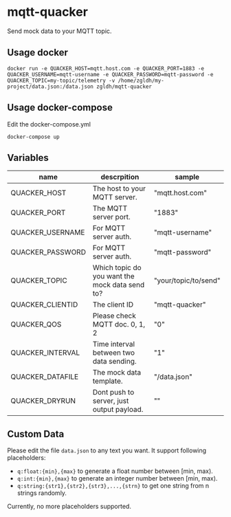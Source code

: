 # mqtt-quacker

Send mock data to your MQTT topic.

## Usage docker
`
docker run -e QUACKER_HOST=mqtt.host.com -e QUACKER_PORT=1883 -e QUACKER_USERNAME=mqtt-username -e QUACKER_PASSWORD=mqtt-password -e QUACKER_TOPIC=my-topic/telemetry -v /home/zgldh/my-project/data.json:/data.json zgldh/mqtt-quacker
`

## Usage docker-compose

Edit the docker-compose.yml  
```
docker-compose up 
```


## Variables

name| descrpition | sample
----|-------------|---------
QUACKER_HOST| The host to your MQTT server. | "mqtt.host.com"
QUACKER_PORT| The MQTT server port. |"1883"
QUACKER_USERNAME| For MQTT server auth. |"mqtt-username"
QUACKER_PASSWORD| For MQTT server auth. |"mqtt-password"
QUACKER_TOPIC| Which topic do you want the mock data send to? |"your/topic/to/send"
QUACKER_CLIENTID| The client ID |"mqtt-quacker"
QUACKER_QOS| Please check MQTT doc. 0, 1, 2 |"0"
QUACKER_INTERVAL| Time interval between two data sending. |"1"
QUACKER_DATAFILE| The mock data template. |"/data.json"
QUACKER_DRYRUN| Dont push to server, just output payload. |""

## Custom Data
Please edit the file `data.json` to any text you want. It support following placeholders:
- `q:float:{min},{max}` to generate a float number between [min, max).
- `q:int:{min},{max}` to generate an integer number between [min, max).
- `q:string:{str1},{str2},{str3},...,{strn}` to get one string from n strings randomly.

Currently, no more placeholders supported.

